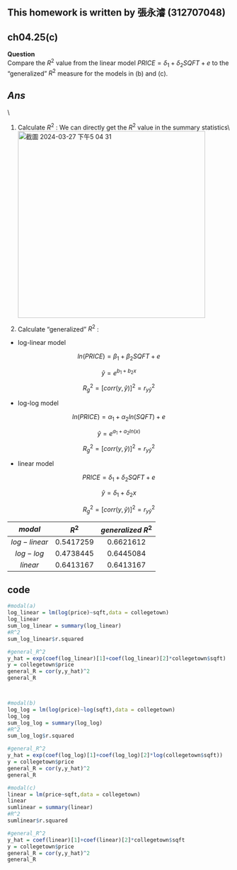 
## This homework is written by 張永濬 (312707048)

## ch04.25(c)

**Question** \
Compare the $R^2$ value from the linear model $PRICE = δ_1 + δ_2SQFT + e$ to the “generalized” $R^2$ measure for the models in (b) and (c).

## *Ans* 
\
1. Calculate $R^2$ : We can directly get the $R^2$ value in the summary statistics\ <img width="423" alt="截圖 2024-03-27 下午5 04 31" src="https://github.com/HWTeng-Course/202402-Financial-Econometrics/assets/145115138/14e168cc-a4b0-4918-b4a0-275075545654">
     

2. Calculate “generalized” $R^2$ : 
- log-linear model

$$ln(PRICE) = β_1 + β_2SQFT + e$$

$$\hat{y} = e^{b_1+b_2x}$$


$$R_g^2 = [corr(y,\hat{y})]^2 = r_{y\hat{y}}^2$$

- log-log model

$$ ln(PRICE) = α_1 + α_2ln(SQFT) + e$$

$$\hat{y} = e^{a_1+a_2ln(x)}$$


$$R_g^2 = [corr(y,\hat{y})]^2= r_{y\hat{y}}^2 $$

- linear model

$$ PRICE = δ_1 + δ_2SQFT + e $$

$$\hat{y} = δ_1 + δ_2x$$

$$R_g^2 = [corr(y,\hat{y})]^2= r_{y\hat{y}}^2$$

|   $modal$    |    $R^2$    | $generalized\ R^2$ |
|:------------:|:-----------:|:------------------:|
| $log-linear$ | $0.5417259$ |    $0.6621612$     |
|  $log-log$   | $0.4738445$ |    $0.6445084$     |
|   $linear$   | $0.6413167$ |    $0.6413167$     |



## code

``` r
#modal(a)
log_linear = lm(log(price)~sqft,data = collegetown)
log_linear
sum_log_linear = summary(log_linear)
#R^2
sum_log_linear$r.squared

#general_R^2
y_hat = exp(coef(log_linear)[1]+coef(log_linear)[2]*collegetown$sqft)
y = collegetown$price
general_R = cor(y,y_hat)^2
general_R



#modal(b)
log_log = lm(log(price)~log(sqft),data = collegetown)
log_log
sum_log_log = summary(log_log)
#R^2
sum_log_log$r.squared

#general_R^2
y_hat = exp(coef(log_log)[1]+coef(log_log)[2]*log(collegetown$sqft))
y = collegetown$price
general_R = cor(y,y_hat)^2
general_R

#modal(c)
linear = lm(price~sqft,data = collegetown)
linear
sumlinear = summary(linear)
#R^2
sumlinear$r.squared

#general_R^2
y_hat = coef(linear)[1]+coef(linear)[2]*collegetown$sqft
y = collegetown$price
general_R = cor(y,y_hat)^2
general_R
```

